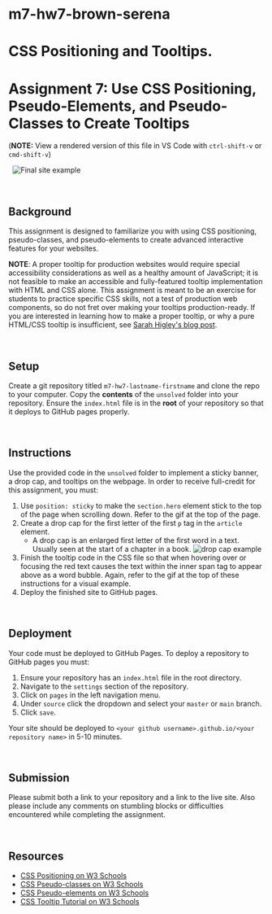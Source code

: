 # m7-hw7-brown-serena
# CSS Positioning and Tooltips.

# Assignment 7: Use CSS Positioning, Pseudo-Elements, and Pseudo-Classes to Create Tooltips

(**NOTE:** View a rendered version of this file in VS Code with `ctrl-shift-v` or `cmd-shift-v`)

&nbsp;
![Final site example](example.gif)

&nbsp;
## Background

This assignment is designed to familiarize you with using CSS positioning, pseudo-classes, and pseudo-elements to create advanced interactive features for your websites.

**NOTE**: A proper tooltip for production websites would require special accessibility considerations as well as a healthy amount of JavaScript; it is not feasible to make an accessible and fully-featured tooltip implementation with HTML and CSS alone. This assignment is meant to be an exercise for students to practice specific CSS skills, not a test of production web components, so do not fret over making your tooltips production-ready. If you are interested in learning how to make a proper tooltip, or why a pure HTML/CSS tooltip is insufficient, see [Sarah Higley's blog post](https://sarahmhigley.com/writing/tooltips-in-wcag-21/).

&nbsp;
## Setup

Create a git repository titled `m7-hw7-lastname-firstname` and clone the repo to your computer. Copy the **contents** of the `unsolved` folder into your repository. Ensure the `index.html` file is in the **root** of your repository so that it deploys to GitHub pages properly.

&nbsp;
## Instructions

Use the provided code in the `unsolved` folder to implement a sticky banner, a drop cap, and tooltips on the webpage. In order to receive full-credit for this assignment, you must:

1. Use `position: sticky` to make the `section.hero` element stick to the top of the page when scrolling down. Refer to the gif at the top of the page.
1. Create a drop cap for the first letter of the first `p` tag in the `article` element.
    * A drop cap is an enlarged first letter of the first word in a text. Usually seen at the start of a chapter in a book. ![drop cap example](dropcap.png)
1. Finish the tooltip code in the CSS file so that when hovering over or focusing the red text causes the text within the inner span tag to appear above as a word bubble. Again, refer to the gif at the top of these instructions for a visual example.
1. Deploy the finished site to GitHub pages.

&nbsp;
## Deployment

Your code must be deployed to GitHub Pages. To deploy a repository to GitHub pages you must:

1. Ensure your repository has an `index.html` file in the root directory.
1. Navigate to the `settings` section of the repository.
1. Click on `pages` in the left navigation menu.
1. Under `source` click the dropdown and select your `master` or `main` branch.
1. Click `save`.

Your site should be deployed to `<your github username>.github.io/<your repository name>` in 5-10 minutes.

&nbsp;
## Submission

Please submit both a link to your repository and a link to the live site. Also please include any comments on stumbling blocks or difficulties encountered while completing the assignment.

&nbsp;
## Resources

* [CSS Positioning on W3 Schools](https://www.w3schools.com/css/css_positioning.asp)
* [CSS Pseudo-classes on W3 Schools](https://www.w3schools.com/css/css_pseudo_classes.asp)
* [CSS Pseudo-elements on W3 Schools](https://www.w3schools.com/css/css_pseudo_elements.asp)
* [CSS Tooltip Tutorial on W3 Schools](https://www.w3schools.com/css/css_tooltip.asp)

